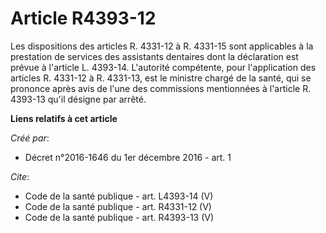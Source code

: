 # Article R4393-12

Les dispositions des articles R. 4331-12 à R. 4331-15 sont applicables à la prestation de services des assistants dentaires
dont la déclaration est prévue à l'article L. 4393-14. L'autorité compétente, pour l'application des articles R. 4331-12 à R.
4331-13, est le ministre chargé de la santé, qui se prononce après avis de l'une des commissions mentionnées à l'article R.
4393-13 qu'il désigne par arrêté.

**Liens relatifs à cet article**

_Créé par_:

  - Décret n°2016-1646 du 1er décembre 2016 - art. 1

_Cite_:

  - Code de la santé publique - art. L4393-14 (V)
  - Code de la santé publique - art. R4331-12 (V)
  - Code de la santé publique - art. R4393-13 (V)
